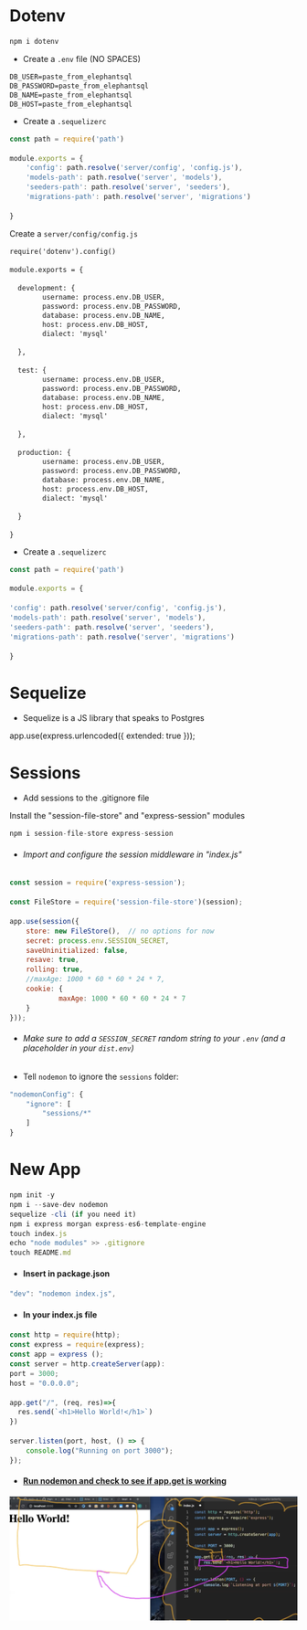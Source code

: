 # Dotenv



```javascript
npm i dotenv
```



* Create a `.env` file (NO SPACES)

```
DB_USER=paste_from_elephantsql
DB_PASSWORD=paste_from_elephantsql
DB_NAME=paste_from_elephantsql
DB_HOST=paste_from_elephantsql
```



* Create a `.sequelizerc`

```javascript
const path = require('path')

module.exports = {
	'config': path.resolve('server/config', 'config.js'),
	'models-path': path.resolve('server', 'models'),
	'seeders-path': path.resolve('server', 'seeders'),
	'migrations-path': path.resolve('server', 'migrations')

}
```



Create a `server/config/config.js`

```
require('dotenv').config()

module.exports = {

  development: {
		username: process.env.DB_USER,
		password: process.env.DB_PASSWORD,
		database: process.env.DB_NAME,
 		host: process.env.DB_HOST,
		dialect: 'mysql'

  },

  test: {
		username: process.env.DB_USER,
		password: process.env.DB_PASSWORD,
		database: process.env.DB_NAME,
		host: process.env.DB_HOST,
		dialect: 'mysql'

  },

  production: {
		username: process.env.DB_USER,
		password: process.env.DB_PASSWORD,
		database: process.env.DB_NAME,
		host: process.env.DB_HOST,
		dialect: 'mysql'

  }

}
```





* Create a `.sequelizerc`

```javascript
const path = require('path')

module.exports = {

'config': path.resolve('server/config', 'config.js'),
'models-path': path.resolve('server', 'models'),
'seeders-path': path.resolve('server', 'seeders'),
'migrations-path': path.resolve('server', 'migrations')

}
```









# Sequelize 



* Sequelize is a JS library that speaks to Postgres





app.use(express.urlencoded({ extended: true }));











# Sessions

* Add sessions to the .gitignore file 

Install the "session-file-store" and "express-session" modules

```javascript
npm i session-file-store express-session
```



* ###### Import and configure the session middleware in "index.js"

```javascript
const session = require('express-session');

const FileStore = require('session-file-store')(session);

app.use(session({
    store: new FileStore(),  // no options for now
    secret: process.env.SESSION_SECRET,
    saveUninitialized: false,
    resave: true,
    rolling: true,
    //maxAge: 1000 * 60 * 60 * 24 * 7,
    cookie: {
            maxAge: 1000 * 60 * 60 * 24 * 7
    }
}));
```



* ###### Make sure to add a `SESSION_SECRET` random string to your `.env` (and a placeholder in your `dist.env`)



* Tell `nodemon` to ignore the `sessions` folder:

```javascript
"nodemonConfig": {
	"ignore": [
		"sessions/*"
	]
}
```









# New App

```javascript
npm init -y
npm i --save-dev nodemon 
sequelize -cli (if you need it)
npm i express morgan express-es6-template-engine
touch index.js
echo "node modules" >> .gitignore
touch README.md
```



* #### Insert in package.json

  

```javascript
"dev": "nodemon index.js",
```



* #### In your index.js file

  

```javascript
const http = require(http);
const express = require(express);
const app = express ();
const server = http.createServer(app):
port = 3000;
host = "0.0.0.0";

app.get("/", (req, res)=>{
  res.send(`<h1>Hello World!</h1>`)
})

server.listen(port, host, () => {
	console.log("Running on port 3000");
});
```



* #### <u>Run nodemon and check to see if app.get is working</u>


<img src="https://github.com/mculep/all-notes/blob/main/assets/Screen%20Shot%202020-12-19%20at%201.44.25%20AM.png" width="800px">



